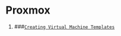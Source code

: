 # Proxmox
1. ###[`Creating Virtual Machine Templates`](https://github.com/nahidfarazi/Proxmox-/blob/main/Creating%20Virtual%20Machine%20Templates.md)


   <!-- ###[``]() -->
